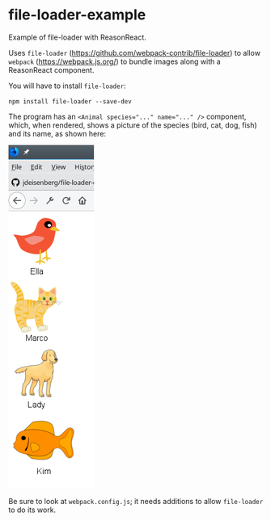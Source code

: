 # file-loader-example
Example of file-loader with ReasonReact.

Uses `file-loader` (https://github.com/webpack-contrib/file-loader) to 
allow `webpack` (https://webpack.js.org/) to bundle images along with
a ReasonReact component.

You will have to install `file-loader`:

```
npm install file-loader --save-dev
```

The program has an `<Animal species="..." name="..." />` component, which, when rendered, shows a picture of the species (bird, cat, dog, fish) and its name, as shown here:

![Four Animal components, one of each type, in vertical line](/screenshot.png)

Be sure to look at `webpack.config.js`; it needs additions to allow `file-loader` to do its work.
